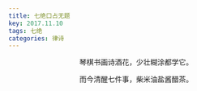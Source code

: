 ```yaml
---
title: 七绝口占无题
key: 2017.11.10
tags: 七绝
categories: 律诗
---
```


<p align="center">琴棋书画诗酒花，少壮糊涂都学它。
</p>
<p align="center">而今清醒七件事，柴米油盐酱醋茶。
</p>
<p align="center"></br>
</p>
